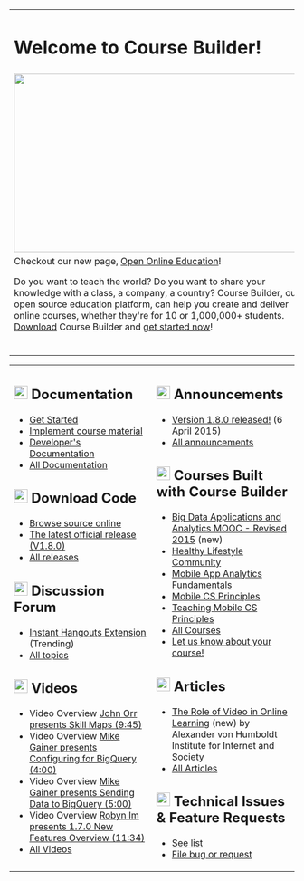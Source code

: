 <table width='1000' align='center'>
<blockquote><tbody>
<blockquote><tr>
<blockquote><td>
<h1>Welcome to Course Builder!</h1>
</td>
</blockquote></tr>
<blockquote><tr>
<blockquote><td><a href='http://www.youtube.com/watch?feature=player_embedded&v=J9FsNrQ9Cqc' target='_blank'><img src='http://img.youtube.com/vi/J9FsNrQ9Cqc/0.jpg' width='525' height=315 /></a>
</td>
</blockquote></blockquote></tr>
<tr>
<blockquote><td width='525'>
Checkout our new page, <a href='http://www.google.com/edu/openonline/index.html'>Open Online Education</a>!</blockquote></blockquote></blockquote>

Do you want to teach the world? Do you want to share your knowledge with a class, a company, a country? Course Builder, our open source education platform, can help you create and deliver online courses, whether they're for 10 or 1,000,000+ students.  <a href='https://code.google.com/p/course-builder/wiki/DownloadCourseBuilder?tm=2'>Download</a> Course Builder and <a href='https://code.google.com/p/course-builder/wiki/CourseBuilderChecklist'>get started now</a>!<br>
<br>
<blockquote></td>
</blockquote><blockquote></tr>
</blockquote><blockquote></tbody>
</table></blockquote>

<table width='1000' align='center'>
<blockquote><tbody>
<blockquote><tr>
<blockquote><td width='50%' valign='top'></blockquote></blockquote></blockquote>

<h2><img src='http://gcb-x-03141590.googlecode.com/git/images/start.png' height='24' width='24' /> Documentation</h2>
<ul><li><a href='CourseBuilderChecklist.md'>Get Started</a>
</li><li><a href='ImplementCourseMaterial.md'>Implement course material</a>
</li><li><a href='https://code.google.com/p/course-builder/wiki/ExtendCB'>Developer's Documentation</a>
</li><li><a href='CBRoles.md'>All Documentation</a></li></ul>

<h2><img src='http://wiki.course-builder.googlecode.com/git/images/cb-download.png' height='24' width='24' /> Download Code</h2>
<ul><li><a href='https://code.google.com/p/course-builder/source/browse?name=V1.8.0'>Browse source online</a>
</li><li><a href='https://code.google.com/p/course-builder/wiki/DownloadCourseBuilder?tm=2'>The latest official release (V1.8.0)</a>
</li><li><a href='https://code.google.com/p/course-builder/wiki/DownloadCourseBuilder?tm=2'>All releases</a></li></ul>

<h2><img src='http://gcb-x-03141590.googlecode.com/git/images/announce.png' height='24' width='24' /> Discussion Forum</h2>

<ul><li><a href='https://groups.google.com/forum/?fromgroups#!category-topic/course-builder-forum/general-troubleshooting/GqOmAK1PNPY'>Instant Hangouts Extension</a> (Trending)<br>
</li><li><a href='https://groups.google.com/forum/?fromgroups#!forum/course-builder-forum'>All topics</a></li></ul>

<h2><img src='http://gcb-x-03141590.googlecode.com/git/images/hoa.png' height='24' width='24' /> Videos</h2>

<ul><li>Video Overview <a href='https://www.youtube.com/watch?v=Dl9tMMLffhw'>John Orr presents Skill Maps (9:45)</a>
</li><li>Video Overview <a href='https://www.youtube.com/watch?v=2ticBJcZGZ8'>Mike Gainer presents Configuring for BigQuery (4:00)</a>
</li><li>Video Overview <a href='https://www.youtube.com/watch?v=cz80K9DPtxg'>Mike Gainer presents Sending Data to BigQuery (5:00)</a>
</li><li>Video Overview <a href='http://youtu.be/igGmDGZpWbk'>Robyn Im presents 1.7.0 New Features Overview (11:34)</a>
</li><li><a href='https://www.youtube.com/playlist?list=PLPai_O_OnSmBAfHXuozRvBJY2IOAuJvTf'>All Videos</a></li></ul>

<blockquote></td>
<td width='50%' valign='top'>
<h2><img src='http://gcb-x-03141590.googlecode.com/git/images/announce.png' height='24' width='24' /> Announcements</h2></blockquote>

<ul><li><a href='https://groups.google.com/forum/?fromgroups#!topic/course-builder-announce/n2PlTBumTmI'>Version 1.8.0 released!</a> (6 April 2015)<br>
</li><li><a href='https://groups.google.com/forum/?fromgroups#!forum/course-builder-announce'>All announcements</a></li></ul>

<h2><img src='http://wiki.course-builder.googlecode.com/git/images/created-courses.png' height='24' width='24' /> Courses Built with Course Builder</h2>

<ul><li><a href='https://bigdatacourse.appspot.com/preview'>Big Data Applications and Analytics MOOC - Revised 2015</a> (new)<br>
</li><li><a href='https://ifrcstage.appspot.com/course'>Healthy Lifestyle Community</a>
</li><li><a href='https://analyticsacademy.withgoogle.com/course04/preview'>Mobile App Analytics Fundamentals</a>
</li><li><a href='https://ram8647.appspot.com/mobileCSP/preview'>Mobile CS Principles</a>
</li><li><a href='https://ram8647.appspot.com/teach_mobileCSP/preview'>Teaching Mobile CS Principles</a>
</li><li><a href='ListOfCourses.md'>All Courses</a>
</li><li><a href='https://docs.google.com/a/google.com/forms/viewform?id=s3UFJsP0JeqY2t4YIIm40gA&sid=2ab0c1ab6da6db04&token=OW4tvjoBAAA.iA2VQyyRWufn4YyMKREosg.vrs_oH-FCjoNn9YxmglGmg'>Let us know about your course!</a></li></ul>

<h2><img src='http://wiki.course-builder.googlecode.com/git/images/articles-blog.png' height='24' width='24' /> Articles</h2>
<ul><li><a href='http://www.hiig.de/en/innovations-in-online-learning/'>The Role of Video in Online Learning</a> (new) by Alexander von Humboldt Institute for Internet and Society<br>
</li><li><a href='ListOfArticles.md'>All Articles</a></li></ul>

<h2><img src='http://wiki.course-builder.googlecode.com/git/images/issue-tracker.png' height='24' width='24' /> Technical Issues & Feature Requests</h2>
<ul><li><a href='http://code.google.com/p/course-builder/issues/list'>See list</a>
</li><li><a href='http://code.google.com/p/course-builder/issues/entry'>File bug or request</a></li></ul>

<blockquote></td>
</blockquote><blockquote></tr>
</blockquote><blockquote></tbody>
</table>